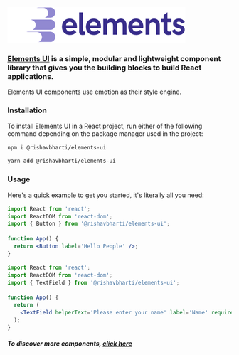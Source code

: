 ![Elements UI](/.storybook/elements.png)

### [Elements UI](https://elementsui.netlify.app/) is a simple, modular and lightweight component library that gives you the building blocks to build React applications.

Elements UI components use emotion as their style engine.

### Installation

To install Elements UI in a React project, run either of the following command depending on the package manager used in the project:

```sh
npm i @rishavbharti/elements-ui
```

```sh
yarn add @rishavbharti/elements-ui
```

### Usage

Here's a quick example to get you started, it's literally all you need:

```jsx
import React from 'react';
import ReactDOM from 'react-dom';
import { Button } from '@rishavbharti/elements-ui';

function App() {
  return <Button label='Hello People' />;
}
```

```jsx
import React from 'react';
import ReactDOM from 'react-dom';
import { TextField } from '@rishavbharti/elements-ui';

function App() {
  return (
    <TextField helperText='Please enter your name' label='Name' required />
  );
}
```

##### To discover more components, [click here](https://61f3e693fdae5e003abb3728-vvcezridij.chromatic.com/)
